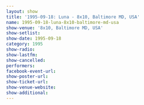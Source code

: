 ```yaml
---
layout: show
title: '1995-09-18: Luna - 8x10, Baltimore MD, USA'
name: 1995-09-18-luna-8x10-baltimore-md-usa
show-venue: '8x10, Baltimore MD, USA'
show-setlist: 
show-date: 1995-09-18
category: 1995
show-radio: 
show-lastfm: 
show-cancelled: 
performers: 
facebook-event-url: 
show-poster-url: 
show-ticket-url: 
show-venue-website: 
show-additional: 
---
```


